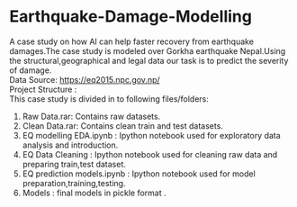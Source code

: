 # Earthquake-Damage-Modelling
A case study  on how AI can help faster recovery from earthquake damages.The case study is modeled over Gorkha earthquake Nepal.Using the structural,geographical and legal data our task is to predict the severity of damage.                       
Data Source: https://eq2015.npc.gov.np/                                                                              
Project Structure :                                                                       
This case study is divided in to following files/folders:

1. Raw Data.rar: Contains raw datasets.
2. Clean Data.rar: Contains clean train and test datasets.
3. EQ modelling EDA.ipynb : Ipython notebook used for exploratory data analysis and introduction.
4. EQ Data Cleaning : Ipython notebook used for cleaning raw data and preparing train,test dataset.
5. EQ prediction models.ipynb : Ipython notebook used for model preparation,training,testing.
6. Models : final models in pickle format .

